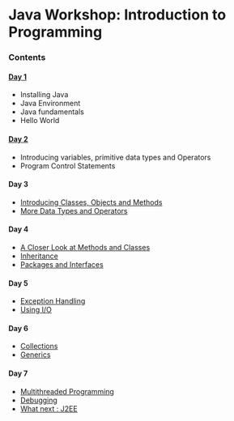 # Java Workshop: Introduction to Programming

### Contents
#### [Day 1](https://github.com/UTDallasCSO/content/blob/master/java/java_day1.mdown)
* Installing Java
* Java Environment
* Java fundamentals
* Hello World

#### [Day 2](https://github.com/UTDallasCSO/content/blob/master/java/java_day2.mdown)
* Introducing variables, primitive data types and Operators
* Program Control Statements

#### Day 3
* [Introducing Classes, Objects and Methods]()
* [More Data Types and Operators]()

#### Day 4
* [A Closer Look at Methods and Classes]()
* [Inheritance]()
* [Packages and Interfaces]()

#### Day 5
* [Exception Handling]()
* [Using I/O]()

#### Day 6
* [Collections]()
* [Generics](#generics)

#### Day 7
* [Multithreaded Programming]()
* [Debugging]()
* [What next : J2EE]()
